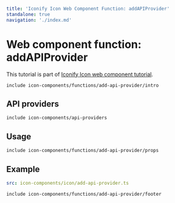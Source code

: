```yaml
title: 'Iconify Icon Web Component Function: addAPIProvider'
standalone: true
navigation: './index.md'
```

# Web component function: addAPIProvider

This tutorial is part of [Iconify Icon web component tutorial](./index.md#functions).

`include icon-components/functions/add-api-provider/intro`

## API providers

`include icon-components/api-providers`

## Usage

`include icon-components/functions/add-api-provider/props`

## Example

```yaml
src: icon-components/icon/add-api-provider.ts
```

`include icon-components/functions/add-api-provider/footer`

